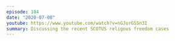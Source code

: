 ```yaml
---
episode: 104
date: "2020-07-08"
youtube: https://www.youtube.com/watch?v=nGJorGSSn3I
summary: Discussing the recent SCOTUS religous freedom cases
---
```


